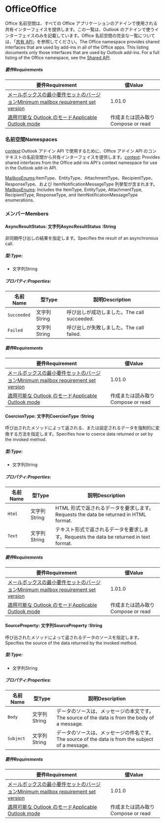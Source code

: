  

# <a name="office"></a><span data-ttu-id="4e018-101">Office</span><span class="sxs-lookup"><span data-stu-id="4e018-101">Office</span></span>

<span data-ttu-id="4e018-p101">Office 名前空間は、すべての Office アプリケーションのアドインで使用される共有インターフェイスを提供します。この一覧は、Outlook のアドインで使うインターフェイスのみを記載しています。Office 名前空間の完全な一覧については、「[共有 API](/javascript/api/office)」を参照してください。</span><span class="sxs-lookup"><span data-stu-id="4e018-p101">The Office namespace provides shared interfaces that are used by add-ins in all of the Office apps. This listing documents only those interfaces that are used by Outlook add-ins. For a full listing of the Office namespace, see the [Shared API](/javascript/api/office).</span></span>

##### <a name="requirements"></a><span data-ttu-id="4e018-104">要件</span><span class="sxs-lookup"><span data-stu-id="4e018-104">Requirements</span></span>

|<span data-ttu-id="4e018-105">要件</span><span class="sxs-lookup"><span data-stu-id="4e018-105">Requirement</span></span>| <span data-ttu-id="4e018-106">値</span><span class="sxs-lookup"><span data-stu-id="4e018-106">Value</span></span>|
|---|---|
|[<span data-ttu-id="4e018-107">メールボックスの最小要件セットのバージョン</span><span class="sxs-lookup"><span data-stu-id="4e018-107">Minimum mailbox requirement set version</span></span>](/javascript/office/requirement-sets/outlook-api-requirement-sets)| <span data-ttu-id="4e018-108">1.0</span><span class="sxs-lookup"><span data-stu-id="4e018-108">1.0</span></span>|
|[<span data-ttu-id="4e018-109">適用可能な Outlook のモード</span><span class="sxs-lookup"><span data-stu-id="4e018-109">Applicable Outlook mode</span></span>](https://docs.microsoft.com/outlook/add-ins/#extension-points)| <span data-ttu-id="4e018-110">作成または読み取り</span><span class="sxs-lookup"><span data-stu-id="4e018-110">Compose or read</span></span>|

### <a name="namespaces"></a><span data-ttu-id="4e018-111">名前空間</span><span class="sxs-lookup"><span data-stu-id="4e018-111">Namespaces</span></span>

<span data-ttu-id="4e018-112">[context](office.context.md):Outlook アドイン API で使用するために、Office アドイン API のコンテキストの名前空間から共有インターフェイスを提供します。</span><span class="sxs-lookup"><span data-stu-id="4e018-112">[context](office.context.md): Provides shared interfaces from the Office add-ins API's context namespace for use in the Outlook add-in API.</span></span>

<span data-ttu-id="4e018-113">[MailboxEnums](/javascript/api/outlook/office.mailboxenums.attachmenttype):ItemType、EntityType、AttachmentType、RecipientType、ResponseType、および ItemNotificationMessageType 列挙型が含まれます。</span><span class="sxs-lookup"><span data-stu-id="4e018-113">[MailboxEnums](/javascript/api/outlook/office.mailboxenums.attachmenttype): Includes the ItemType, EntityType, AttachmentType, RecipientType, ResponseType, and ItemNotificationMessageType enumerations.</span></span>

### <a name="members"></a><span data-ttu-id="4e018-114">メンバー</span><span class="sxs-lookup"><span data-stu-id="4e018-114">Members</span></span>

####  <a name="asyncresultstatus-string"></a><span data-ttu-id="4e018-115">AsyncResultStatus: 文字列</span><span class="sxs-lookup"><span data-stu-id="4e018-115">AsyncResultStatus :String</span></span>

<span data-ttu-id="4e018-116">非同期呼び出しの結果を指定します。</span><span class="sxs-lookup"><span data-stu-id="4e018-116">Specifies the result of an asynchronous call.</span></span>

##### <a name="type"></a><span data-ttu-id="4e018-117">型:</span><span class="sxs-lookup"><span data-stu-id="4e018-117">Type:</span></span>

*   <span data-ttu-id="4e018-118">文字列</span><span class="sxs-lookup"><span data-stu-id="4e018-118">String</span></span>

##### <a name="properties"></a><span data-ttu-id="4e018-119">プロパティ:</span><span class="sxs-lookup"><span data-stu-id="4e018-119">Properties:</span></span>

|<span data-ttu-id="4e018-120">名前</span><span class="sxs-lookup"><span data-stu-id="4e018-120">Name</span></span>| <span data-ttu-id="4e018-121">型</span><span class="sxs-lookup"><span data-stu-id="4e018-121">Type</span></span>| <span data-ttu-id="4e018-122">説明</span><span class="sxs-lookup"><span data-stu-id="4e018-122">Description</span></span>|
|---|---|---|
|`Succeeded`| <span data-ttu-id="4e018-123">文字列</span><span class="sxs-lookup"><span data-stu-id="4e018-123">String</span></span>|<span data-ttu-id="4e018-124">呼び出しが成功しました。</span><span class="sxs-lookup"><span data-stu-id="4e018-124">The call succeeded.</span></span>|
|`Failed`| <span data-ttu-id="4e018-125">文字列</span><span class="sxs-lookup"><span data-stu-id="4e018-125">String</span></span>|<span data-ttu-id="4e018-126">呼び出しが失敗しました。</span><span class="sxs-lookup"><span data-stu-id="4e018-126">The call failed.</span></span>|

##### <a name="requirements"></a><span data-ttu-id="4e018-127">要件</span><span class="sxs-lookup"><span data-stu-id="4e018-127">Requirements</span></span>

|<span data-ttu-id="4e018-128">要件</span><span class="sxs-lookup"><span data-stu-id="4e018-128">Requirement</span></span>| <span data-ttu-id="4e018-129">値</span><span class="sxs-lookup"><span data-stu-id="4e018-129">Value</span></span>|
|---|---|
|[<span data-ttu-id="4e018-130">メールボックスの最小要件セットのバージョン</span><span class="sxs-lookup"><span data-stu-id="4e018-130">Minimum mailbox requirement set version</span></span>](/javascript/office/requirement-sets/outlook-api-requirement-sets)| <span data-ttu-id="4e018-131">1.0</span><span class="sxs-lookup"><span data-stu-id="4e018-131">1.0</span></span>|
|[<span data-ttu-id="4e018-132">適用可能な Outlook のモード</span><span class="sxs-lookup"><span data-stu-id="4e018-132">Applicable Outlook mode</span></span>](https://docs.microsoft.com/outlook/add-ins/#extension-points)| <span data-ttu-id="4e018-133">作成または読み取り</span><span class="sxs-lookup"><span data-stu-id="4e018-133">Compose or read</span></span>|
####  <a name="coerciontype-string"></a><span data-ttu-id="4e018-134">CoercionType: 文字列</span><span class="sxs-lookup"><span data-stu-id="4e018-134">CoercionType :String</span></span>

<span data-ttu-id="4e018-135">呼び出されたメソッドによって返される、または設定されるデータを強制的に変換する方法を指定します。</span><span class="sxs-lookup"><span data-stu-id="4e018-135">Specifies how to coerce data returned or set by the invoked method.</span></span>

##### <a name="type"></a><span data-ttu-id="4e018-136">型:</span><span class="sxs-lookup"><span data-stu-id="4e018-136">Type:</span></span>

*   <span data-ttu-id="4e018-137">文字列</span><span class="sxs-lookup"><span data-stu-id="4e018-137">String</span></span>

##### <a name="properties"></a><span data-ttu-id="4e018-138">プロパティ:</span><span class="sxs-lookup"><span data-stu-id="4e018-138">Properties:</span></span>

|<span data-ttu-id="4e018-139">名前</span><span class="sxs-lookup"><span data-stu-id="4e018-139">Name</span></span>| <span data-ttu-id="4e018-140">型</span><span class="sxs-lookup"><span data-stu-id="4e018-140">Type</span></span>| <span data-ttu-id="4e018-141">説明</span><span class="sxs-lookup"><span data-stu-id="4e018-141">Description</span></span>|
|---|---|---|
|`Html`| <span data-ttu-id="4e018-142">文字列</span><span class="sxs-lookup"><span data-stu-id="4e018-142">String</span></span>|<span data-ttu-id="4e018-143">HTML 形式で返されるデータを要求します。</span><span class="sxs-lookup"><span data-stu-id="4e018-143">Requests the data be returned in HTML format.</span></span>|
|`Text`| <span data-ttu-id="4e018-144">文字列</span><span class="sxs-lookup"><span data-stu-id="4e018-144">String</span></span>|<span data-ttu-id="4e018-145">テキスト形式で返されるデータを要求します。</span><span class="sxs-lookup"><span data-stu-id="4e018-145">Requests the data be returned in text format.</span></span>|

##### <a name="requirements"></a><span data-ttu-id="4e018-146">要件</span><span class="sxs-lookup"><span data-stu-id="4e018-146">Requirements</span></span>

|<span data-ttu-id="4e018-147">要件</span><span class="sxs-lookup"><span data-stu-id="4e018-147">Requirement</span></span>| <span data-ttu-id="4e018-148">値</span><span class="sxs-lookup"><span data-stu-id="4e018-148">Value</span></span>|
|---|---|
|[<span data-ttu-id="4e018-149">メールボックスの最小要件セットのバージョン</span><span class="sxs-lookup"><span data-stu-id="4e018-149">Minimum mailbox requirement set version</span></span>](/javascript/office/requirement-sets/outlook-api-requirement-sets)| <span data-ttu-id="4e018-150">1.0</span><span class="sxs-lookup"><span data-stu-id="4e018-150">1.0</span></span>|
|[<span data-ttu-id="4e018-151">適用可能な Outlook のモード</span><span class="sxs-lookup"><span data-stu-id="4e018-151">Applicable Outlook mode</span></span>](https://docs.microsoft.com/outlook/add-ins/#extension-points)| <span data-ttu-id="4e018-152">作成または読み取り</span><span class="sxs-lookup"><span data-stu-id="4e018-152">Compose or read</span></span>|
####  <a name="sourceproperty-string"></a><span data-ttu-id="4e018-153">SourceProperty: 文字列</span><span class="sxs-lookup"><span data-stu-id="4e018-153">SourceProperty :String</span></span>

<span data-ttu-id="4e018-154">呼び出されたメソッドによって返されるデータのソースを指定します。</span><span class="sxs-lookup"><span data-stu-id="4e018-154">Specifies the source of the data returned by the invoked method.</span></span>

##### <a name="type"></a><span data-ttu-id="4e018-155">型:</span><span class="sxs-lookup"><span data-stu-id="4e018-155">Type:</span></span>

*   <span data-ttu-id="4e018-156">文字列</span><span class="sxs-lookup"><span data-stu-id="4e018-156">String</span></span>

##### <a name="properties"></a><span data-ttu-id="4e018-157">プロパティ:</span><span class="sxs-lookup"><span data-stu-id="4e018-157">Properties:</span></span>

|<span data-ttu-id="4e018-158">名前</span><span class="sxs-lookup"><span data-stu-id="4e018-158">Name</span></span>| <span data-ttu-id="4e018-159">型</span><span class="sxs-lookup"><span data-stu-id="4e018-159">Type</span></span>| <span data-ttu-id="4e018-160">説明</span><span class="sxs-lookup"><span data-stu-id="4e018-160">Description</span></span>|
|---|---|---|
|`Body`| <span data-ttu-id="4e018-161">文字列</span><span class="sxs-lookup"><span data-stu-id="4e018-161">String</span></span>|<span data-ttu-id="4e018-162">データのソースは、メッセージの本文です。</span><span class="sxs-lookup"><span data-stu-id="4e018-162">The source of the data is from the body of a message.</span></span>|
|`Subject`| <span data-ttu-id="4e018-163">文字列</span><span class="sxs-lookup"><span data-stu-id="4e018-163">String</span></span>|<span data-ttu-id="4e018-164">データのソースは、メッセージの件名です。</span><span class="sxs-lookup"><span data-stu-id="4e018-164">The source of the data is from the subject of a message.</span></span>|

##### <a name="requirements"></a><span data-ttu-id="4e018-165">要件</span><span class="sxs-lookup"><span data-stu-id="4e018-165">Requirements</span></span>

|<span data-ttu-id="4e018-166">要件</span><span class="sxs-lookup"><span data-stu-id="4e018-166">Requirement</span></span>| <span data-ttu-id="4e018-167">値</span><span class="sxs-lookup"><span data-stu-id="4e018-167">Value</span></span>|
|---|---|
|[<span data-ttu-id="4e018-168">メールボックスの最小要件セットのバージョン</span><span class="sxs-lookup"><span data-stu-id="4e018-168">Minimum mailbox requirement set version</span></span>](/javascript/office/requirement-sets/outlook-api-requirement-sets)| <span data-ttu-id="4e018-169">1.0</span><span class="sxs-lookup"><span data-stu-id="4e018-169">1.0</span></span>|
|[<span data-ttu-id="4e018-170">適用可能な Outlook のモード</span><span class="sxs-lookup"><span data-stu-id="4e018-170">Applicable Outlook mode</span></span>](https://docs.microsoft.com/outlook/add-ins/#extension-points)| <span data-ttu-id="4e018-171">作成または読み取り</span><span class="sxs-lookup"><span data-stu-id="4e018-171">Compose or read</span></span>|
